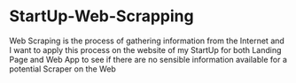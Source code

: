 # StartUp-Web-Scrapping

Web Scraping is the process of gathering information from the Internet and I want to apply this process on the website of my StartUp for both Landing Page and Web App to see if there are no sensible information available for a potential Scraper on the Web
